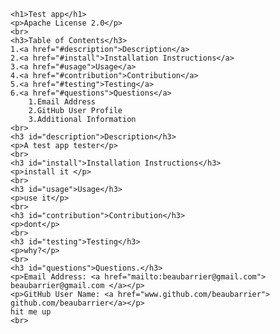 
    <h1>Test app</h1>
    <p>Apache License 2.0</p>
    <br>
    <h3>Table of Contents</h3>
    1.<a href="#description">Description</a>
    2.<a href="#install">Installation Instructions</a>
    3.<a href="#usage">Usage</a>
    4.<a href="#contribution">Contribution</a>
    5.<a href="#testing">Testing</a>
    6.<a href="#questions">Questions</a>
        1.Email Address
        2.GitHub User Profile
        3.Additional Information
    <br>
    <h3 id="description">Description</h3>
    <p>A test app tester</p>
    <br>
    <h3 id="install">Installation Instructions</h3>
    <p>install it </p>
    <br>
    <h3 id="usage">Usage</h3>
    <p>use it</p>
    <br>
    <h3 id="contribution">Contribution</h3>
    <p>dont</p>
    <br>
    <h3 id="testing">Testing</h3>
    <p>why?</p>
    <br>
    <h3 id="questions">Questions.</h3>
    <p>Email Address: <a href="mailto:beaubarrier@gmail.com"> beaubarrier@gmail.com </a></p>
    <p>GitHub User Name: <a href="www.github.com/beaubarrier"> github.com/beaubarrier</a></p>
    hit me up
    <br>
    
